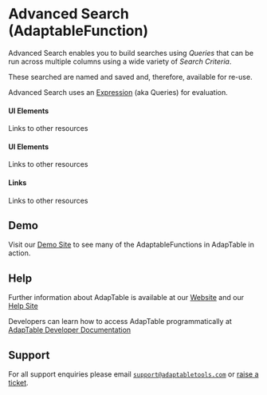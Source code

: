 # Advanced Search (AdaptableFunction)

Advanced Search enables you to build searches using *Queries* that can be run across multiple columns using a wide variety of *Search Criteria*.

These searched are named and saved and, therefore, available for re-use.

Advanced Search uses an [Expression](https://api.adaptabletools.com/modules/_predefinedconfig_common_expression_.html) (aka Queries) for evaluation.
 

#### UI Elements
Links to other resources

#### UI Elements
Links to other resources

#### Links
Links to other resources

## Demo

Visit our [Demo Site](https://demo.adaptabletools.com) to see many of the AdaptableFunctions in AdapTable in action.

## Help

Further information about AdapTable is available at our [Website](www.adaptabletools.com) and our [Help Site](https://adaptabletools.zendesk.com/hc/en-us)

Developers can learn how to access AdapTable programmatically at [AdapTable Developer Documentation](https://api.adaptabletools.com) 

## Support

For all support enquiries please email [`support@adaptabletools.com`](mailto:support@adaptabletools.com) or [raise a ticket](https://adaptabletools.zendesk.com/hc/en-us/requests/new).
